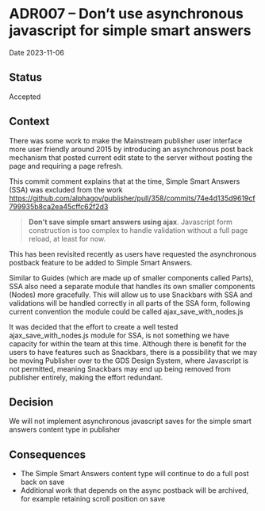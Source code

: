 # ADR007 – Don’t use asynchronous javascript for simple smart answers

Date 2023-11-06

## Status 
Accepted

## Context
There was some work to make the Mainstream publisher user interface more user friendly around 2015 by introducing an asynchronous post back mechanism that posted current edit state to the server without posting the page and requiring a page refresh.

This commit comment explains that at the time, Simple Smart Answers (SSA) was excluded from the work 
https://github.com/alphagov/publisher/pull/358/commits/74e4d135d9619cf799935b8ca2ea45cffc62f2d3

> **Don't save simple smart answers using ajax**. Javascript form construction is too complex to handle validation
without a full page reload, at least for now.

This has been revisited recently as users have requested the asynchronous postback feature to be added to Simple Smart Answers. 

Similar to Guides (which are made up of smaller components called Parts), SSA also need a separate module that handles its own smaller components (Nodes) more gracefully. This will allow us to use Snackbars with SSA and validations will be handled correctly in all parts of the SSA form, following current convention the module could be called ajax_save_with_nodes.js

It was decided that the effort to create a well tested ajax_save_with_nodes.js module for SSA, is not something we have capacity for within the team at this time. Although there is benefit for the users to have features such as Snackbars, there is a possibility that we may be moving Publisher over to the GDS Design System, where Javascript is not permitted, meaning Snackbars may end up being removed from publisher entirely, making the effort redundant. 

## Decision
We will not implement asynchronous javascript saves for the simple smart answers content type in publisher

## Consequences
- The Simple Smart Answers content type will continue to do a full post back on save
- Additional work that depends on the async postback will be archived, for example retaining scroll position on save

